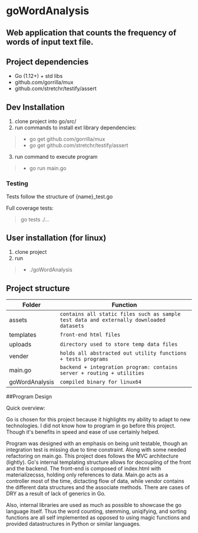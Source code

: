 # goWordAnalysis
## Web application that counts the frequency of words of input text file.

## Project dependencies
- Go (1.12+) + std libs
- github.com/gorrilla/mux
- github.com/stretchr/testify/assert
## Dev Installation
1. clone project into go/src/ 
2. run commands to install ext library dependencies: 
> - go get github.com/gorrilla/mux
> - go get github.com/stretchr/testify/assert
3. run command to execute program
> - go run main.go
### Testing
Tests follow the structure of {name}_test.go

Full coverage tests:
> go tests ./...
## User installation (for linux)
1. clone project 
2. run
> - ./goWordAnalysis
## Project structure

|Folder          |Function                       |
|----------------|-------------------------------|
|assets			 |`contains all static files such as sample test data and externally downloaded datasets`            |
|templates       |`front-end html files`            |
|uploads         |`directory used to store temp data files`|
|vender | `holds all abstracted out utility functions + tests programs`
|main.go				 | `backend + integration program: contains server + routing + utilities `
|goWordAnalysis | `compiled binary for linux64`

##Program Design

Quick overview: 

Go is chosen for this project because it highlights my ability to adapt to new technologies. I did not know how to program in go before this project. Though it's benefits in speed and ease of use certainly helped.

Program was designed with an emphasis on being unit testable, though an integration test is missing due to time constraint. Along with some needed refactoring on main.go. This project does follows the MVC architecture (lightly). Go's internal templating structure allows for decoupling of the front and the backend. The front-end is composed of index.html with materializecsss, holding only references to data. Main.go acts as a controller most of the time, dictacting flow of data, while vendor contains the different data structures and the associate methods.  There are cases of DRY as a result of lack of generics in Go.

Also, internal libraries are used as much as possible to showcase the go language itself. Thus the word counting, stemming, uniqifying, and sorting functions are all self implemented as opposed to using magic functions and provided datastructures in Python or similar languages.